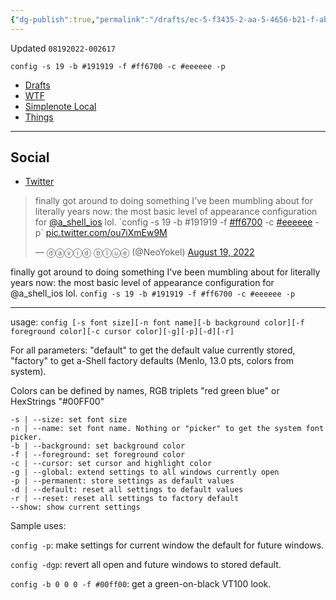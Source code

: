 ```yaml
---
{"dg-publish":true,"permalink":"/drafts/ec-5-f3435-2-aa-5-4656-b21-f-ab-4-e6-ef-2183-c/","dgHomeLink":true,"dgPassFrontmatter":false}
---
```


Updated `08192022-002617`

`config -s 19 -b #191919 -f #ff6700 -c #eeeeee -p`

- [Drafts](drafts://open?uuid=CAABBB06-186C-437D-BC30-65844BDBEC2B)
- [WTF](https://davidblue.wtf/drafts/CAABBB06-186C-437D-BC30-65844BDBEC2B.html)
- [Simplenote Local](simplenote://note/0574f021f4924838b5d79f891fbe9622)
- [Things](things:///show?id=KhsXEwyxkhNkd42EsE79HG)

---

## Social

- [Twitter](https://twitter.com/NeoYokel/status/1560489530607763457)

<blockquote class="twitter-tweet"><p lang="en" dir="ltr">finally got around to doing something I&#39;ve been mumbling about for literally years now: the most basic level of appearance configuration for <a href="https://twitter.com/a_Shell_iOS?ref_src=twsrc%5Etfw">@a_shell_ios</a> lol. `config -s 19 -b #191919 -f <a href="https://twitter.com/hashtag/ff6700?src=hash&amp;ref_src=twsrc%5Etfw">#ff6700</a> -c <a href="https://twitter.com/hashtag/eeeeee?src=hash&amp;ref_src=twsrc%5Etfw">#eeeeee</a> -p` <a href="https://t.co/ou7iXmEw9M">pic.twitter.com/ou7iXmEw9M</a></p>&mdash; ⓓⓐⓥⓘⓓ ⓑⓛⓤⓔ (@NeoYokel) <a href="https://twitter.com/NeoYokel/status/1560489530607763457?ref_src=twsrc%5Etfw">August 19, 2022</a></blockquote> <script async src="https://platform.twitter.com/widgets.js" charset="utf-8"></script>

finally got around to doing something I've been mumbling about for literally years now: the most basic level of appearance configuration for @a_shell_ios lol. `config -s 19 -b #191919 -f #ff6700 -c #eeeeee -p`

---

usage: `config [-s font size][-n font name][-b background color][-f foreground color][-c cursor color][-g][-p][-d][-r]`

For all parameters: "default" to get the default value currently stored, "factory" to get a-Shell factory defaults (Menlo, 13.0 pts, colors from system).

Colors can be defined by names, RGB triplets "red green blue" or HexStrings "#00FF00"


```
-s | --size: set font size
-n | --name: set font name. Nothing or "picker" to get the system font picker.
-b | --background: set background color
-f | --foreground: set foreground color
-c | --cursor: set cursor and highlight color
-g | --global: extend settings to all windows currently open
-p | --permanent: store settings as default values
-d | --default: reset all settings to default values
-r | --reset: reset all settings to factory default
--show: show current settings
```


Sample uses:

`config -p`: make settings for current window the default for future windows.

`config -dgp`: revert all open and future windows to stored default.

`config -b 0 0 0 -f #00ff00`: get a green-on-black VT100 look.